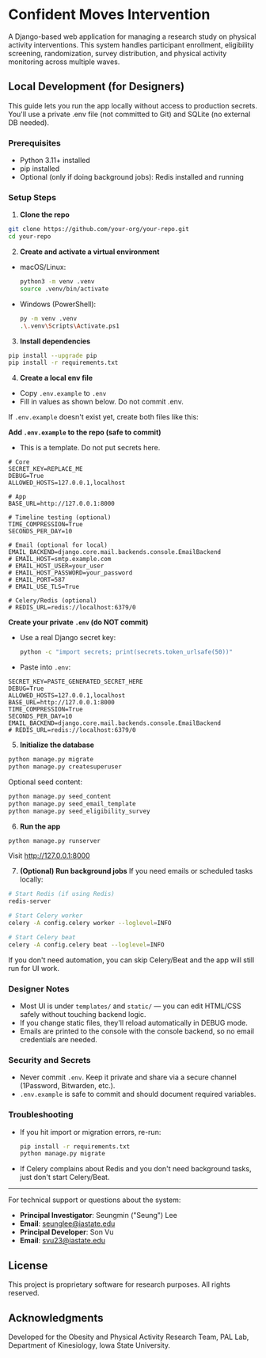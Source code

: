 # Confident Moves Intervention 

A Django-based web application for managing a research study on physical activity interventions. This system handles participant enrollment, eligibility screening, randomization, survey distribution, and physical activity monitoring across multiple waves.

## Local Development (for Designers)

This guide lets you run the app locally without access to production secrets. You'll use a private .env file (not committed to Git) and SQLite (no external DB needed).

### Prerequisites
- Python 3.11+ installed
- pip installed
- Optional (only if doing background jobs): Redis installed and running

### Setup Steps

1) **Clone the repo**
```bash
git clone https://github.com/your-org/your-repo.git
cd your-repo
```

2) **Create and activate a virtual environment**
- macOS/Linux:
  ```bash
  python3 -m venv .venv
  source .venv/bin/activate
  ```
- Windows (PowerShell):
  ```bash
  py -m venv .venv
  .\.venv\Scripts\Activate.ps1
  ```

3) **Install dependencies**
```bash
pip install --upgrade pip
pip install -r requirements.txt
```

4) **Create a local env file**
- Copy `.env.example` to `.env`
- Fill in values as shown below. Do not commit .env.

If `.env.example` doesn't exist yet, create both files like this:

**Add `.env.example` to the repo (safe to commit)**
- This is a template. Do not put secrets here.

```
# Core
SECRET_KEY=REPLACE_ME
DEBUG=True
ALLOWED_HOSTS=127.0.0.1,localhost

# App
BASE_URL=http://127.0.0.1:8000

# Timeline testing (optional)
TIME_COMPRESSION=True
SECONDS_PER_DAY=10

# Email (optional for local)
EMAIL_BACKEND=django.core.mail.backends.console.EmailBackend
# EMAIL_HOST=smtp.example.com
# EMAIL_HOST_USER=your_user
# EMAIL_HOST_PASSWORD=your_password
# EMAIL_PORT=587
# EMAIL_USE_TLS=True

# Celery/Redis (optional)
# REDIS_URL=redis://localhost:6379/0
```

**Create your private `.env` (do NOT commit)**
- Use a real Django secret key:
  ```bash
  python -c "import secrets; print(secrets.token_urlsafe(50))"
  ```
- Paste into `.env`:
```
SECRET_KEY=PASTE_GENERATED_SECRET_HERE
DEBUG=True
ALLOWED_HOSTS=127.0.0.1,localhost
BASE_URL=http://127.0.0.1:8000
TIME_COMPRESSION=True
SECONDS_PER_DAY=10
EMAIL_BACKEND=django.core.mail.backends.console.EmailBackend
# REDIS_URL=redis://localhost:6379/0
```

5) **Initialize the database**
```bash
python manage.py migrate
python manage.py createsuperuser
```
Optional seed content:
```bash
python manage.py seed_content
python manage.py seed_email_template
python manage.py seed_eligibility_survey
```

6) **Run the app**
```bash
python manage.py runserver
```
Visit http://127.0.0.1:8000

7) **(Optional) Run background jobs**
If you need emails or scheduled tasks locally:
```bash
# Start Redis (if using Redis)
redis-server

# Start Celery worker
celery -A config.celery worker --loglevel=INFO

# Start Celery beat
celery -A config.celery beat --loglevel=INFO
```
If you don't need automation, you can skip Celery/Beat and the app will still run for UI work.

### Designer Notes
- Most UI is under `templates/` and `static/` — you can edit HTML/CSS safely without touching backend logic.
- If you change static files, they'll reload automatically in DEBUG mode.
- Emails are printed to the console with the console backend, so no email credentials are needed.

### Security and Secrets
- Never commit `.env`. Keep it private and share via a secure channel (1Password, Bitwarden, etc.).
- `.env.example` is safe to commit and should document required variables.

### Troubleshooting
- If you hit import or migration errors, re-run:
  ```bash
  pip install -r requirements.txt
  python manage.py migrate
  ```
- If Celery complains about Redis and you don't need background tasks, just don't start Celery/Beat.

---

For technical support or questions about the system:
- **Principal Investigator**: Seungmin ("Seung") Lee
- **Email**: seunglee@iastate.edu
- **Principal Developer**: Son Vu
- **Email**: svu23@iastate.edu

## License

This project is proprietary software for research purposes. All rights reserved.

## Acknowledgments

Developed for the Obesity and Physical Activity Research Team, PAL Lab, Department of Kinesiology, Iowa State University.
